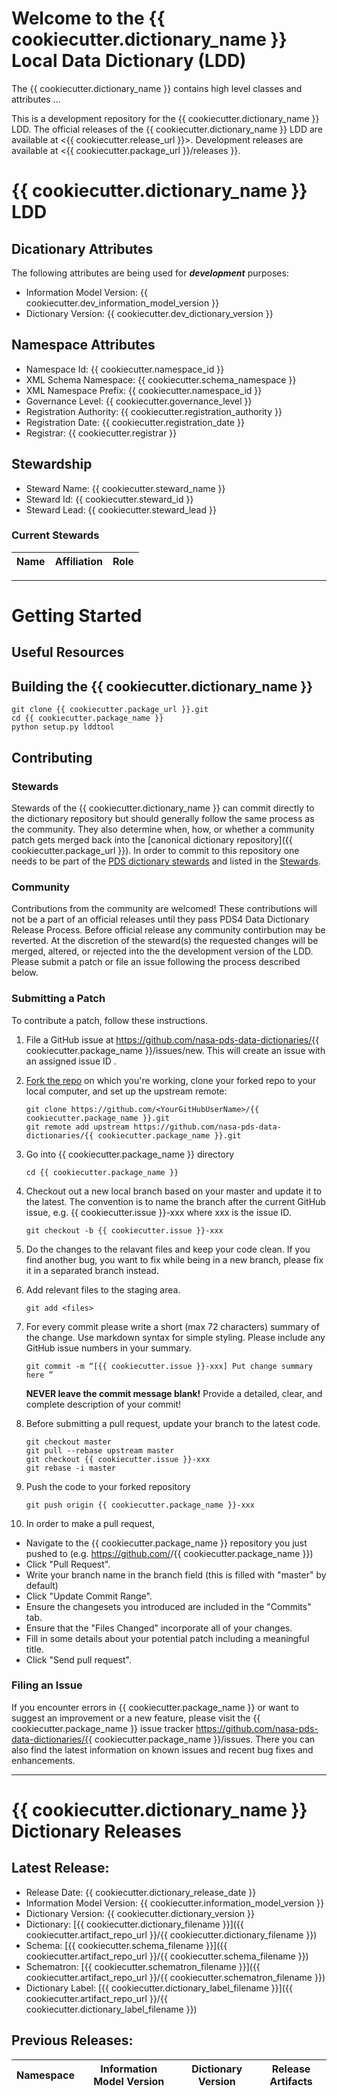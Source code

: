 # Welcome to the {{ cookiecutter.dictionary_name }} Local Data Dictionary (LDD)

The {{ cookiecutter.dictionary_name }} contains high level classes and attributes ...

This is a development repository for the {{ cookiecutter.dictionary_name }} LDD. The official releases of the {{ cookiecutter.dictionary_name }} LDD 
are available at <{{ cookiecutter.release_url }}>. Development releases are available at <{{ cookiecutter.package_url }}/releases }}. 

# {{ cookiecutter.dictionary_name }} LDD

## Dicationary Attributes

The following attributes are being used for ***development*** purposes: 

- Information Model Version: {{ cookiecutter.dev_information_model_version }} 
- Dictionary Version: {{ cookiecutter.dev_dictionary_version }}


## Namespace Attributes

- Namespace Id: {{ cookiecutter.namespace_id }}
- XML Schema Namespace: {{ cookiecutter.schema_namespace }}
- XML Namespace Prefix: {{ cookiecutter.namespace_id }}
- Governance Level: {{ cookiecutter.governance_level }}
- Registration Authority: {{ cookiecutter.registration_authority }}
- Registration Date: {{ cookiecutter.registration_date }}
- Registrar: {{ cookiecutter.registrar }}

## Stewardship

- Steward Name: {{ cookiecutter.steward_name }}
- Steward Id: {{ cookiecutter.steward_id }}
- Steward Lead: {{ cookiecutter.steward_lead }}

### Current Stewards

| Name | Affiliation | Role |
| ---- | ----------- | ----- |

***

# Getting Started

## Useful Resources


## Building the {{ cookiecutter.dictionary_name }} 

```
git clone {{ cookiecutter.package_url }}.git
cd {{ cookiecutter.package_name }}
python setup.py lddtool
```

## Contributing


### Stewards

Stewards of the {{ cookiecutter.dictionary_name }} can commit directly to the dictionary repository but should generally follow the same process as the community. They also determine when, how, or whether a community patch gets merged back into the [canonical dictionary repository]({{ cookiecutter.package_url }}). In order to commit to this repository one needs to be part of the [PDS dictionary stewards](https://github.com/orgs/nasa-pds-data-dictionaries/teams/pds-dictionary-stewards) and listed in the [Stewards](###current-stewards).


### Community

Contributions from the community are welcomed! These contributions will not be a part of an official releases until they pass PDS4 Data Dictionary Release Process. Before official release any community contirbution may be reverted. At the discretion of the steward(s) the requested changes will be merged, altered, or rejected into the the development version of the LDD. Please submit a patch or file an issue following the process described below.


### Submitting a Patch

To contribute a patch, follow these instructions.

1. File a GitHub issue at https://github.com/nasa-pds-data-dictionaries/{{ cookiecutter.package_name }}/issues/new. This will create an issue with an assigned issue ID .

2. [Fork the repo](http://help.github.com/fork-a-repo) on which you're working, clone your forked repo to your local computer, and set up the upstream remote:
    ```
    git clone https://github.com/<YourGitHubUserName>/{{ cookiecutter.package_name }}.git
    git remote add upstream https://github.com/nasa-pds-data-dictionaries/{{ cookiecutter.package_name }}.git
    ```
3. Go into {{ cookiecutter.package_name }} directory
    ```
    cd {{ cookiecutter.package_name }}
    ```
4. Checkout out a new local branch based on your master and update it to the latest. The convention is to name the branch after the current GitHub issue, e.g. {{ cookiecutter.issue }}-xxx where xxx is the issue ID.
    ```
    git checkout -b {{ cookiecutter.issue }}-xxx
    ```
5. Do the changes to the relavant files and keep your code clean. If you find another bug, you want to fix while being in a new branch, please fix it in a separated branch instead.

6. Add relevant files to the staging  area.
    ```
    git add <files>
    ```
7. For every commit please write a short (max 72 characters) summary of the change. Use markdown syntax for simple styling. Please include any GitHub issue numbers in your summary.
    ```
    git commit -m “[{{ cookiecutter.issue }}-xxx] Put change summary here ”
    ```
    **NEVER leave the commit message blank!** Provide a detailed, clear, and complete description of your commit!

8. Before submitting a pull request, update your branch to the latest code.
    ```
    git checkout master
    git pull --rebase upstream master
    git checkout {{ cookiecutter.issue }}-xxx
    git rebase -i master
    ```
9. Push the code to your forked repository
    ```
    git push origin {{ cookiecutter.package_name }}-xxx
    ```
10. In order to make a pull request,
  * Navigate to the {{ cookiecutter.package_name }} repository you just pushed to (e.g. https://github.com/<YourGitHubUserName>/{{ cookiecutter.package_name }})
  * Click "Pull Request".
  * Write your branch name in the branch field (this is filled with "master" by default)
  * Click "Update Commit Range".
  * Ensure the changesets you introduced are included in the "Commits" tab.
  * Ensure that the "Files Changed" incorporate all of your changes.
  * Fill in some details about your potential patch including a meaningful title.
  * Click "Send pull request".

### Filing an Issue

If you encounter errors in {{ cookiecutter.package_name }} or want to suggest an improvement or a new
feature, please visit the {{ cookiecutter.package_name }} issue tracker 
https://github.com/nasa-pds-data-dictionaries/{{ cookiecutter.package_name }}/issues.  There you can also find the
latest information on known issues and recent bug fixes and enhancements.

***

# {{ cookiecutter.dictionary_name }} Dictionary Releases

## Latest Release:

- Release Date: {{ cookiecutter.dictionary_release_date }} 
- Information Model Version: {{ cookiecutter.information_model_version }}
- Dictionary Version: {{ cookiecutter.dictionary_version }}
- Dictionary: [{{ cookiecutter.dictionary_filename }}]({{ cookiecutter.artifact_repo_url }}/{{ cookiecutter.dictionary_filename }})
- Schema: [{{ cookiecutter.schema_filename }}]({{ cookiecutter.artifact_repo_url }}/{{ cookiecutter.schema_filename }})
- Schematron: [{{ cookiecutter.schematron_filename }}]({{ cookiecutter.artifact_repo_url }}/{{ cookiecutter.schematron_filename }})
- Dictionary Label: [{{ cookiecutter.dictionary_label_filename }}]({{ cookiecutter.artifact_repo_url }}/{{ cookiecutter.dictionary_label_filename }})

## Previous Releases:

| Namespace | Information Model Version | Dictionary Version | Release Artifacts |
| --------- | ------------------------- | ------------------ | ----------------- |

 
